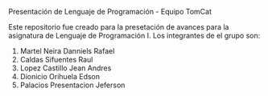 Presentación de Lenguaje de Programación - Equipo TomCat

Este repositorio fue creado para la presetación de avances para la asignatura de Lenguaje de Programación I. Los integrantes de el grupo son:
  1. Martel Neira Danniels Rafael
  2. Caldas Sifuentes Raul
  3. Lopez Castillo Jean Andres
  4. Dionicio Orihuela Edson
  5. Palacios Presentacion Jeferson
